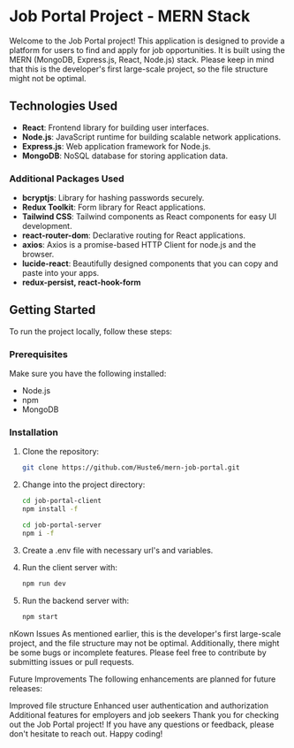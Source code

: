 # Job Portal Project - MERN Stack

Welcome to the Job Portal project! This application is designed to provide a platform for users to find and apply for job opportunities. It is built using the MERN (MongoDB, Express.js, React, Node.js) stack. Please keep in mind that this is the developer's first large-scale project, so the file structure might not be optimal.

## Technologies Used

- **React**: Frontend library for building user interfaces.
- **Node.js**: JavaScript runtime for building scalable network applications.
- **Express.js**: Web application framework for Node.js.
- **MongoDB**: NoSQL database for storing application data.

### Additional Packages Used

- **bcryptjs**: Library for hashing passwords securely.
- **Redux Toolkit**: Form library for React applications.
- **Tailwind CSS**: Tailwind components as React components for easy UI development.
- **react-router-dom**: Declarative routing for React applications.
- **axios**: Axios is a promise-based HTTP Client for node.js and the browser.
- **lucide-react**: Beautifully designed components that you can copy and paste into your apps.
- **redux-persist, react-hook-form**

## Getting Started

To run the project locally, follow these steps:

### Prerequisites

Make sure you have the following installed:

- Node.js
- npm
- MongoDB

### Installation

1. Clone the repository:

   ```bash
   git clone https://github.com/Huste6/mern-job-portal.git

2. Change into the project directory:
    ```bash
    cd job-portal-client
    npm install -f
    ```
  
    ```bash
    cd job-portal-server
    npm i -f
    ```

3. Create a .env file with necessary url's and variables.

4. Run the client server with:
   ```bash
   npm run dev
   ```
5. Run the backend server with:
   ```bash
   npm start
   ```

nKown Issues
As mentioned earlier, this is the developer's first large-scale project, and the file structure may not be optimal. Additionally, there might be some bugs or incomplete features. Please feel free to contribute by submitting issues or pull requests.

Future Improvements
The following enhancements are planned for future releases:

Improved file structure
Enhanced user authentication and authorization
Additional features for employers and job seekers
Thank you for checking out the Job Portal project! If you have any questions or feedback, please don't hesitate to reach out. Happy coding!
